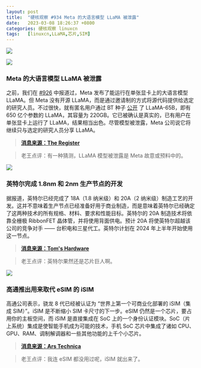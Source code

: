 ```yaml
---
layout: post
title:	"硬核观察 #934 Meta 的大语言模型 LLaMA 被泄露"
date:	2023-03-08 18:26:37 +0800 
categories:	硬核观察 linuxcn 
tags:	[linuxcn,LLaMA,芯片,SIM]
---
```



![](/Asserts/Images//attachment/album/202303/08/182540ghjxsw1kwr111cr1.jpg)


![](/Asserts/Images//attachment/album/202303/08/182549r4vnupnchv4olqhz.jpg)


### Meta 的大语言模型 LLaMA 被泄露


之前，我们在 [#926](/article-15584-1.html) 中报道过，Meta 发布了能运行在单张显卡上的大语言模型 LLaMA。但 Meta 没有开源 LLaMA，而是通过邀请制的方式将源代码提供给选定的研究人员。不过很快，就有匿名用户通过 BT 种子 [公开](https://github.com/shawwn/llama-dl) 了 LLaMA-65B，即有 650 亿个参数的 LLaMA，其容量为 220GB。它已被确认是真实的，已有用户在单张显卡上运行了 LLaMA，结果相当出色。尽管模型被泄露，Meta 公司说它将继续只与选定的研究人员分享 LLaMA。



> 
> **[消息来源：The Register](https://www.theregister.com/2023/03/08/meta_llama_ai_leak/)**
> 
> 
> 



> 
> 老王点评：有一种猜测，LLaMA 模型被泄露是 Meta 故意或预料中的。
> 
> 
> 


![](/Asserts/Images//attachment/album/202303/08/182600htm3n29iauqsyu3v.jpg)


### 英特尔完成 1.8nm 和 2nm 生产节点的开发


据报道，英特尔已经完成了 18A（1.8 纳米级）和 20A（2 纳米级）制造工艺的开发。这并不意味着生产节点已经准备好用于商业制造，而是意味着英特尔已经确定了这两种技术的所有规格、材料、要求和性能目标。英特尔的 20A 制造技术将依靠全栅极 RibbonFET 晶体管，并将使用背面供电。预计 20A 将使英特尔超越该公司的竞争对手 —— 台积电和三星代工。英特尔计划在 2024 年上半年开始使用这一节点。



> 
> **[消息来源：Tom's Hardware](https://www.tomshardware.com/news/intel-completes-development-of-18a-20a-nodes)**
> 
> 
> 



> 
> 老王点评：英特尔果然还是芯片巨人啊。
> 
> 
> 


![](/Asserts/Images//attachment/album/202303/08/182612w060t32gmf6wrz6r.jpg)


### 高通推出用来取代 eSIM 的 iSIM


高通公司表示，骁龙 8 代已经被认证为 “世界上第一个可商业化部署的 iSIM（集成 SIM）”。iSIM 是不断缩小 SIM 卡尺寸的下一步。eSIM 仍然是一个芯片，要占用你的主板空间，而 iSIM 是直接集成在 SoC 上的一个身份认证模块。SoC（片上系统）集成是使智能手机成为可能的技术，手机 SoC 芯片中集成了诸如 CPU、GPU、RAM、调制解调器和一些其他功能的上千个小芯片。



> 
> **[消息来源：Ars Technica](https://arstechnica.com/gadgets/2023/03/qualcomm-wants-to-replace-esims-with-isims-has-the-first-certified-soc/)**
> 
> 
> 



> 
> 老王点评：我连 eSIM 都没用过呢，iSIM 就出来了。
> 
> 
>
